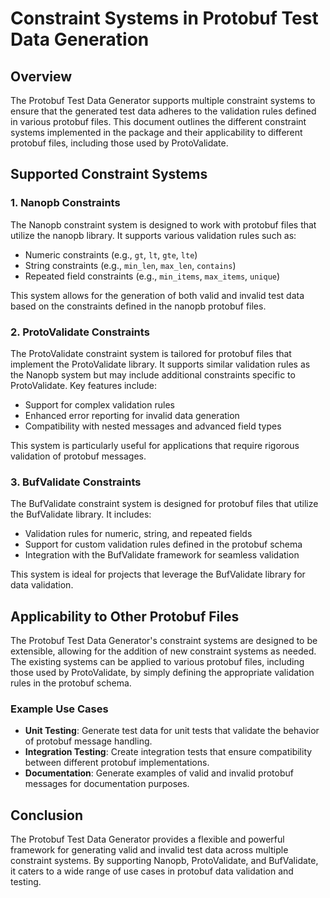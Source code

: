# Constraint Systems in Protobuf Test Data Generation

## Overview

The Protobuf Test Data Generator supports multiple constraint systems to ensure that the generated test data adheres to the validation rules defined in various protobuf files. This document outlines the different constraint systems implemented in the package and their applicability to different protobuf files, including those used by ProtoValidate.

## Supported Constraint Systems

### 1. Nanopb Constraints

The Nanopb constraint system is designed to work with protobuf files that utilize the nanopb library. It supports various validation rules such as:

- Numeric constraints (e.g., `gt`, `lt`, `gte`, `lte`)
- String constraints (e.g., `min_len`, `max_len`, `contains`)
- Repeated field constraints (e.g., `min_items`, `max_items`, `unique`)

This system allows for the generation of both valid and invalid test data based on the constraints defined in the nanopb protobuf files.

### 2. ProtoValidate Constraints

The ProtoValidate constraint system is tailored for protobuf files that implement the ProtoValidate library. It supports similar validation rules as the Nanopb system but may include additional constraints specific to ProtoValidate. Key features include:

- Support for complex validation rules
- Enhanced error reporting for invalid data generation
- Compatibility with nested messages and advanced field types

This system is particularly useful for applications that require rigorous validation of protobuf messages.

### 3. BufValidate Constraints

The BufValidate constraint system is designed for protobuf files that utilize the BufValidate library. It includes:

- Validation rules for numeric, string, and repeated fields
- Support for custom validation rules defined in the protobuf schema
- Integration with the BufValidate framework for seamless validation

This system is ideal for projects that leverage the BufValidate library for data validation.

## Applicability to Other Protobuf Files

The Protobuf Test Data Generator's constraint systems are designed to be extensible, allowing for the addition of new constraint systems as needed. The existing systems can be applied to various protobuf files, including those used by ProtoValidate, by simply defining the appropriate validation rules in the protobuf schema.

### Example Use Cases

- **Unit Testing**: Generate test data for unit tests that validate the behavior of protobuf message handling.
- **Integration Testing**: Create integration tests that ensure compatibility between different protobuf implementations.
- **Documentation**: Generate examples of valid and invalid protobuf messages for documentation purposes.

## Conclusion

The Protobuf Test Data Generator provides a flexible and powerful framework for generating valid and invalid test data across multiple constraint systems. By supporting Nanopb, ProtoValidate, and BufValidate, it caters to a wide range of use cases in protobuf data validation and testing.